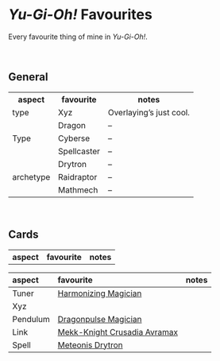 # *Yu-Gi-Oh!* Favourites

Every favourite thing of mine in *Yu-Gi-Oh!*.


<br>


## General

<table>
  <tr>
    <th> aspect </th>
    <th> favourite </th>
    <th> notes </th>
  </tr>
  <tr>
    <td> type </td>
    <td> Xyz </td>
    <td> Overlaying’s just cool. </td>
  </tr>
  <tr>
    <td rowspan="3"> Type </td>
    <td> Dragon </td>
    <td> – </td>
  </tr>
  <tr>
    <td> Cyberse </td>
    <td> – </td>
  </tr>
  <tr>
    <td> Spellcaster </td>
    <td> – </td>
  </tr>
  <tr>
    <td rowspan="3"> archetype </td>
    <td> Drytron </td>
    <td> – </td>
  </tr>
  <tr>
    <td> Raidraptor </td>
    <td> – </td>
  </tr>
  <tr>
    <td> Mathmech </td>
    <td> – </td>
  </tr>
</table>


<br>


## Cards

<table>
  <tr>
    <th> aspect </th>
    <th> favourite </th>
    <th> notes </th>
  </tr>
</table>

| aspect | favourite | notes |
| :----- | :-------- | :---- |
| Tuner | [Harmonizing Magician](https://yugipedia.com/wiki/Harmonizing_Magician) | |
| Xyz | | |
| Pendulum | [Dragonpulse Magician](https://yugipedia.com/wiki/Dragonpulse_Magician) | |
| Link | [Mekk-Knight Crusadia Avramax](https://yugipedia.com/wiki/Mekk-Knight_Crusadia_Avramax) | |
| Spell | [Meteonis Drytron](https://yugipedia.com/wiki/Meteonis_Drytron) | |
